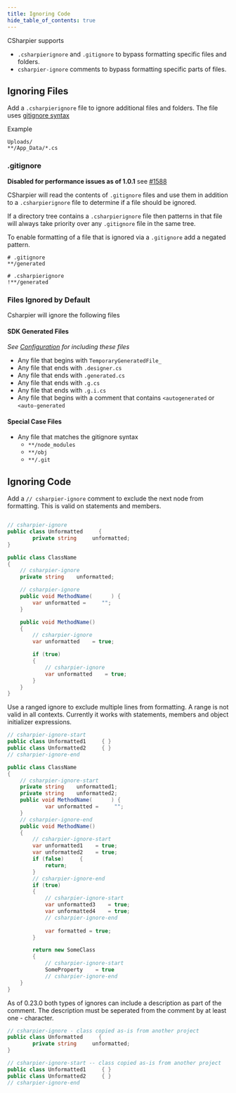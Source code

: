 ```yaml
---
title: Ignoring Code
hide_table_of_contents: true
---
```

CSharpier supports
- `.csharpierignore` and `.gitignore` to bypass formatting specific files and folders.
- `csharpier-ignore` comments to bypass formatting specific parts of files.

## Ignoring Files

Add a `.csharpierignore` file to ignore additional files and folders. The file uses [gitignore syntax](https://git-scm.com/docs/gitignore#_pattern_format)

Example
```ignore
Uploads/
**/App_Data/*.cs
```

### .gitignore
**Disabled for performance issues as of 1.0.1** see [#1588](https://github.com/belav/csharpier/issues/1588)

CSharpier will read the contents of `.gitignore` files and use them in addition to a `.csharpierignore` file to determine if a file should be ignored.

If a directory tree contains a `.csharpierignore` file then patterns in that file will always take priority over any `.gitignore` file in the same tree.

To enable formatting of a file that is ignored via a `.gitignore` add a negated pattern.

```.gitignore
# .gitignore
**/generated
```

```.gitignore
# .csharpierignore
!**/generated
```

### Files Ignored by Default

Csharpier will ignore the following files

#### SDK Generated Files
_See [Configuration](CLI.md) for including these files_

- Any file that begins with `TemporaryGeneratedFile_`
- Any file that ends with `.designer.cs`
- Any file that ends with `.generated.cs`
- Any file that ends with `.g.cs`
- Any file that ends with `.g.i.cs`
- Any file that begins with a comment that contains `<autogenerated` or `<auto-generated`

#### Special Case Files

- Any file that matches the gitignore syntax 
    - `**/node_modules`
    - `**/obj`
    - `**/.git`

## Ignoring Code

Add a `// csharpier-ignore` comment to exclude the next node from formatting. This is valid on statements and members.

```csharp

// csharpier-ignore
public class Unformatted     { 
        private string     unformatted;
}

public class ClassName
{
    // csharpier-ignore
    private string    unformatted;

    // csharpier-ignore
    public void MethodName(      ) {
        var unformatted =     "";
    }

    public void MethodName()
    {
        // csharpier-ignore
        var unformatted    = true;

        if (true)
        {
            // csharpier-ignore
            var unformatted    = true;
        }
    }
}

```

Use a ranged ignore to exclude multiple lines from formatting. A range is not valid in all contexts. Currently it works with statements, members and object initializer expressions.
```csharp
// csharpier-ignore-start
public class Unformatted1     { }
public class Unformatted2     { }
// csharpier-ignore-end

public class ClassName
{
    // csharpier-ignore-start
    private string    unformatted1;
    private string    unformatted2;
    public void MethodName(      ) {
            var unformatted =     "";
    }
    // csharpier-ignore-end
    public void MethodName()
    {
        // csharpier-ignore-start
        var unformatted1    = true;
        var unformatted2    = true;
        if (false)     {
            return;
        }
        // csharpier-ignore-end
        if (true)
        {
            // csharpier-ignore-start
            var unformatted3    = true;
            var unformatted4    = true;
            // csharpier-ignore-end
            
            var formatted = true;
        }

        return new SomeClass
        {
            // csharpier-ignore-start
            SomeProperty    = true
            // csharpier-ignore-end
    }
}
```

As of 0.23.0 both types of ignores can include a description as part of the comment. The description must be seperated from the comment by at least one - character.

```csharp
// csharpier-ignore - class copied as-is from another project
public class Unformatted     { 
        private string     unformatted;
}

// csharpier-ignore-start -- class copied as-is from another project
public class Unformatted1     { }
public class Unformatted2     { }
// csharpier-ignore-end
```
